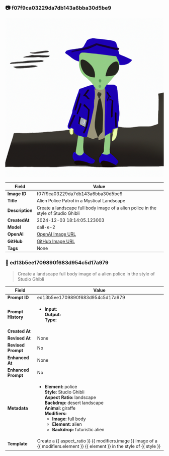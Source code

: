 

### 📷 f07f9ca03229da7db143a6bba30d5be9 


![data.id](./f07f9ca03229da7db143a6bba30d5be9.jpg)


| Field          | Value                                                                                                                     |
|----------------|---------------------------------------------------------------------------------------------------------------------------|
| **Image ID**             | f07f9ca03229da7db143a6bba30d5be9                                                                                                             |
| **Title**           | Alien Police Patrol in a Mystical Landscape                                                                                                       |
| **Description**           | Create a landscape full body image of a alien police in the style of Studio Ghibli                                                                                                       |
| **CreatedAt**        | 2024-12-03 18:14:05.123003                                                                                                        |
| **Model**        | dall-e-2                                                                                                        |
| **OpenAI**         | [OpenAI Image URL](https://oaidalleapiprodscus.blob.core.windows.net/private/org-TZj0gKpq3CiXdXNznVOkBYav/user-t5KW5S6yYiCS0u4yDWasqnEP/img-TdCkF4NhWKIHXwczdudklIYO.png?st=2024-12-03T17%3A13%3A58Z&se=2024-12-03T19%3A13%3A58Z&sp=r&sv=2024-08-04&sr=b&rscd=inline&rsct=image/png&skoid=d505667d-d6c1-4a0a-bac7-5c84a87759f8&sktid=a48cca56-e6da-484e-a814-9c849652bcb3&skt=2024-12-03T00%3A16%3A04Z&ske=2024-12-04T00%3A16%3A04Z&sks=b&skv=2024-08-04&sig=b0cAhc64Xl2yktgoShoRDrw0XgctL7wOcHU%2BZrVfYwc%3D)                                                                                |
| **GitHub**         | [GitHub Image URL](https://raw.githubusercontent.com/Caneta-Silva/studio-ghibli/blob/main/images/f07f9ca03229da7db143a6bba30d5be9/f07f9ca03229da7db143a6bba30d5be9.jpg?raw=true)                                                                                |
| **Tags**       | None                                                                                                                   |

### 📜 ed13b5ee1709890f683d954c5d17a979

> Create a landscape full body image of a alien police in the style of Studio Ghibli

| Field          | Value                                                                                                                                                                      |
|----------------|----------------------------------------------------------------------------------------------------------------------------------------------------------------------------|
| **Prompt ID**  | ed13b5ee1709890f683d954c5d17a979                                                                                                                                                            |
| **Prompt History** | <ul><li>**Input:**  <br> **Output:**  <br> **Type:** </li></ul> |
| **Created At** |                                                                                                                                                    |
| **Revised At** | None                                                                                                                                                   |
| **Revised Prompt** | No                                                                                                                                                                      |
| **Enhanced At** | None                                                                                                                                                  |
| **Enhanced Prompt** | No                                                                                                                                                                    |
| **Metadata**   | <ul><li>**Element:** police <br> **Style:** Studio Ghibli <br> **Aspect Ratio:** landscape <br> **Backdrop:** desert landscape <br> **Animal:** giraffe <br> **Modifiers:**<ul><li>**Image:** full body</li><li>**Element:** alien</li><li>**Backdrop:** futuristic alien</li></ul></li></ul> |
| **Template**   | Create a {{ aspect_ratio }} {{ modifiers.image }} image of a {{ modifiers.element }} {{ element }} in the style of {{ style }}                                                                                                                                           |


